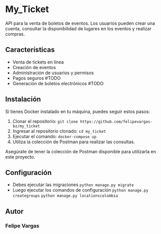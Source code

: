 # My_Ticket

API para la venta de boletos de eventos. Los usuarios pueden crear una cuenta, consultar la disponibilidad de lugares en los eventos y realizar compras.

## Características

- Venta de tickets en línea
- Creación de eventos
- Administración de usuarios y permisos
- Pagos seguros #TODO
- Generación de boletos electrónicos #TODO

## Instalación
Si tienes Docker instalado en tu máquina, puedes seguir estos pasos:

1. Clonar el repositorio:
``
git clone https://github.com/felipevargas-bz/my_ticket
``
2. Ingresar al repositorio clonado:
``
cd my_ticket
``
3. Ejecutar el comando:
``
docker-compose up
``
4. Utiliza la colección de Postman para realizar las consultas.

Asegúrate de tener la colección de Postman disponible para utilizarla en este proyecto.

## Configuración

* Debes ejecutar las migraciones
``
python manage.py migrate
``
* Luego ejecutar los comandos de configuración
``
python manage.py creategroups
``
``
python manage.py locationscolombia
``

## Autor
### Felipe Vargas
